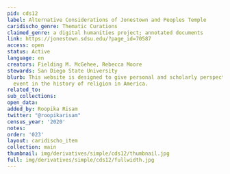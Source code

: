```yaml
---
pid: cds12
label: Alternative Considerations of Jonestown and Peoples Temple
caridischo_genre: Thematic Curations
claimed_genre: a digital humanities project; annotated documents
link: https://jonestown.sdsu.edu/?page_id=70587
access: open
status: Active
language: en
creators: Fielding M. McGehee, Rebecca Moore
stewards: San Diego State University
blurb: This website is designed to give personal and scholarly perspectives on a major
  event in the history of religion in America.
related_to:
sub_collections:
open_data:
added_by: Roopika Risam
twitter: "@roopikarisam"
census_year: '2020'
notes:
order: '023'
layout: caridischo_item
collection: main
thumbnail: img/derivatives/simple/cds12/thumbnail.jpg
full: img/derivatives/simple/cds12/fullwidth.jpg
---
```

